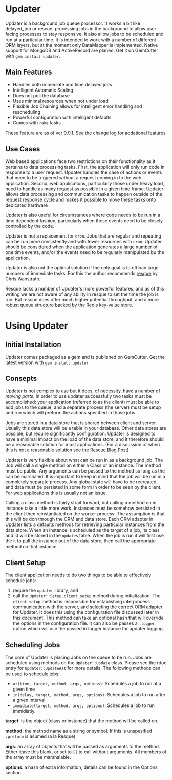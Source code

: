 Updater
=======

Updater is a background job queue processor.
It works a bit like delayed_job or rescue,
processing jobs in the background to allow user facing processes to stay responsive.
It also allow jobs to be scheduled and run at a particular time.
It is intended to work with a number of different ORM layers,
but at the moment only DataMapper is implemented.
Native support for MongoDB and ActiveRecord are planed.
Get it on GemCutter with `gem install updater`.

Main Features
-------------

* Handles both immediate and time delayed jobs
* Intelligent Automatic Scaling
* Does not poll the database
* Uses minimal resources when not under load
* Flexible Job Chaining allows for intelligent error handling and rescheduling
* Powerful configuration with intelligent defaults
* Comes with `rake` tasks

These feature are as of ver 0.9.1.  See the change log for addational features

Use Cases
---------

Web based applications face two restrictions on their functionality
as it pertains to data processing tasks.
First, the application will only run code in response to a user request.
Updater handles the case of actions or events that need to be triggered
without a request coming in to the web application.
Second, web applications, particularly those under heavy load,
need to handle as many request as possible in a given time frame.
Updater allows data processing and communication tasks
to happen outside of the request response cycle
and makes it possible to move these tasks onto dedicated hardware

Updater is also useful for circumstances where code needs to be run
in a time dependent fashion,
particularly when these events need to be closely controlled by the code.

Updater is not a replacement for `cron`.
Jobs that are regular and repeating can be run
more consistently and with fewer resources with `cron`.
Updater should be considered when the application generates
a large number of one time events,
and/or the events need to be regularly manipulated bu the application.

Updater is also not the optimal solution if the only goal
is to offload large numbers of immediate tasks.
For this the author recommends 
[resque](http://github.com/defunkt/resque)
by Chris Wanstrath.

Resque lacks a number of Updater's more powerful features,
and as of this writing we are not aware of any ability in resque
to set the time the job is run.
But rescue does offer much higher potential throughput, and
a more robust queue structure backed by the Redis key-value store.

Using Updater
=============

Initial Installation
--------------------

Updater comes packaged as a gem and is published on GemCutter.
Get the latest version with `gem install updater`

Consepts
--------

Updater is not complex to use but it does, of necessity, have a number of *moving parts*.
In order to use updater successfully two tasks must be accomplished:
your application (referred to as the client) must be able to add jobs to the queue,
and a separate process (the server) must be setup and run 
which will preform the actions specified in those jobs.

Jobs are stored in a data store that is shared between client and server.
Usually this data store will be a table in your database.
Other data stores are possible, but require significantly configuration.
Updater is designed to have a minimal impact on the load of the data store,
and it therefore should be a reasonable solution for most applications. 
(For a discussion of when this is not a reasonable solution see 
[the Rescue Blog Post](http://github.com/blog/542-introducing-resque))

Updater is very flexible about what can be run in as a background job.
The Job will call a single method on either a Class or an instance.
The method must be public.
Any arguments can be passed to the method so long as the can be marshaled.
It is important to keep in mind that the job will be run in a completely separate process.
Any global state will have to be recreated,
and data must be persisted in some form in order to be seen by the client.
For web applications this is usually not an issue.

Calling a class method is fairly strait forward,
but calling a method on in instance take a little more work.
Instances must be somehow persisted in the client
then reinstantiated on the worker process.
The assumption is that this will be don through the ORM and data store.
Each ORM adapter in Updater lists a defaults methods 
for retrieving particular instances from the data store.
When an instance is scheduled as the target of a job,
its class and id will be stored in the `updates` table.
When the job is run it will first use the it to pull the instance out of the data store,
then call the appropriate method on that instance.

Client Setup
------------

The client application needs to do two things to be able to effectively schedule jobs:
1) require the `updater` library, and
2) call the `Updater::Setup.client_setup` method during initialization.
The `client_setup` method is responsible for establishing interprocess communication with the server,
and selecting the correct ORM adapter for Updater.
It does this using the configuration file discussed later in this document.
This method can take an optional hash that will override the options in the configuration file.
It can also be passes a `:logger` option which will use the passed in logger instance for updater logging.

Scheduling Jobs
---------------

The core of Updater is placing Jobs on the queue to be run.
Jobs are scheduled using methods on the `Updater::Update` class.
Please see the rdoc entry for `Updater::Update#at` for more details.
The following methods can be used to schedule jobs:
* `at(time, target, method, args, options)`: Schedules a job to run at a given time
* `in(delay, target, method, args, options)`: Schedules a job to run after a given interval
* `immidiate(target, method, args, options)`: Schedules a job to run immidiatly.
  
**target**: is the object (class or instance) that the method will be called on.

**method**: the method name as a string or symbol.
If this is unspesified `:preform` is asumed (a la Resque)

**args**: an array of objects that will be passed as arguments to the method.
Either leave this blank, or set to `[]` to call without arguments.
All members of the array must be marshalable.

**options**: a hash of extra information, details can be found in the Options section.